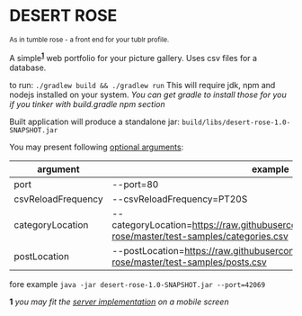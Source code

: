 DESERT ROSE
====
<small>As in tumble rose - a front end for your tublr profile.</small>

A simple<sup><a href="#anchor-1">**1**</a></sup> web portfolio for your picture gallery. Uses csv files for a database.

to run:
`./gradlew build && ./gradlew run`
This will require jdk, npm and nodejs installed on your system. _You can get gradle to install those for you if you
tinker with build.gradle npm section_

Built application will produce a standalone jar: `build/libs/desert-rose-1.0-SNAPSHOT.jar`

You may present
following <a href="https://github.com/codergoblin/desert-rose/blob/master/src/main/kotlin/codergoblin/desertrose/DRConfig.kt">
optional arguments</a>:

| argument           | example                                                                                                         | default value                                    |
|--------------------|-----------------------------------------------------------------------------------------------------------------|--------------------------------------------------|
| port               | --port=80                                                                                                       | 8080                                             |
| csvReloadFrequency | --csvReloadFrequency=PT20S                                                                                      | PT1M                                             |
| categoryLocation   | --categoryLocation=https://raw.githubusercontent.com/codergoblin/desert-rose/master/test-samples/categories.csv | file://<projectPath>/test-samples/categories.csv |
| postLocation       | --postLocation=https://raw.githubusercontent.com/codergoblin/desert-rose/master/test-samples/posts.csv          | file://<projectPath>/test-samples/posts.csv      |

fore example `java -jar desert-rose-1.0-SNAPSHOT.jar --port=42069`

<span id="anchor-1">**1**</span> _you may fit
the <a href="https://github.com/codergoblin/desert-rose/blob/master/src/main/kotlin/codergoblin/desertrose/Main.kt">
server implementation</a> on a mobile screen_